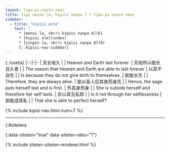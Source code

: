 ```yaml
---
layout: lipu-pi-nasin-sewi
title: lipu nasin la, kipisi nanpa 7 • lipu pi nasin sewi
sidebar:
  - title: "kipisi ante"
    text: |
      * [monsi la, <br/> kipisi nanpa 6](6)
      * [kipisi ale](index)
      * [sinpin la, <br/> kipisi nanpa 8](8)
      {:.kipisi-nav-sidebar}
---
```


{:.loseta}
|:-:|-|-
| 天长地久             |  | Heaven and Earth last forever.
| 天地所以能长且久者   |  | The reason that Heaven and Earth are able to last forever
| 以其不自生           |  | Is because they do not give birth to themselves.
| 故能长生             |  | Therefore, they are always alive.
| 是以圣人后其身而身先 |  | Hence, the sage puts herself last and is first.
| 外其身而身           |  | She is outside herself and therefore her self lasts.
| 非以其无私耶         |  | Is it not through her selflessness
| 故能成其私           |  | That she is able to perfect herself?

{% include kipisi-nav.html num=7 %}

-------
{:#sitelen}

{:data-sitelen="true" data-sitelen-ratio="1"}

{% include sitelen-sitelen-renderer.html %}
